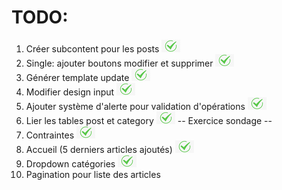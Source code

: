 # TODO:

1. Créer subcontent pour les posts ![ok](tick.png)
2. Single: ajouter boutons modifier et supprimer ![ok](tick.png)
3. Générer template update ![ok](tick.png)
4. Modifier design input ![ok](tick.png)
5. Ajouter système d'alerte pour validation d'opérations ![ok](tick.png)
6. Lier les tables post et category ![ok](tick.png)
--
Exercice sondage
--
7. Contraintes ![ok](tick.png)
8. Accueil (5 derniers articles ajoutés) ![ok](tick.png)
9. Dropdown catégories ![ok](tick.png)
10. Pagination pour liste des articles
